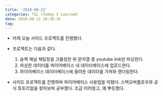 ```yaml
---
title: '2018-08-21'
categories: TIL (Today I Learned)
date: 2018-08-21 19:30:35
tag:
---
```


- 어제 오늘 사이드 프로젝트를 진행했다.

- 프로젝트는 다음과 같다.
  1. 슬랙 채널 채팅창을 크롤링한 뒤 문자열 중 youtube link만 파싱한다.
  2. 파싱한 데이터를 파이어베이스 내 데이터베이스에 업로드한다.
  3. 파이어베이스 데이터베이스에 올려둔 데이터를 가져와 렌더링한다.

- 사이드 프로젝트를 진행하며 파이어베이스 사용법을 익혔다. 스택오버플로우와 공식 튜토리얼을 찾아보며 공부했다. 조금 어려웠고, 꽤 뿌듯했다.